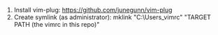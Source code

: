 1. Install vim-plug: https://github.com/junegunn/vim-plug
2. Create symlink (as administrator): mklink "C:\Users\_vimrc" "TARGET PATH (the vimrc in this repo)"
